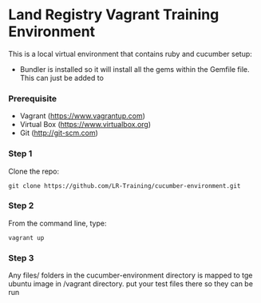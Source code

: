 Land Registry Vagrant Training Environment
=======================

This is a local virtual environment that contains ruby and cucumber setup:

* Bundler is installed so it will install all the gems within the Gemfile file. This can just be added to

### Prerequisite

* Vagrant (https://www.vagrantup.com)
* Virtual Box (https://www.virtualbox.org)
* Git (http://git-scm.com)

### Step 1

Clone the repo:

```
git clone https://github.com/LR-Training/cucumber-environment.git
```

### Step 2

From the command line, type:

```
vagrant up
```
### Step 3

Any files/ folders in the cucumber-environment directory is mapped to tge ubuntu image in /vagrant directory. put your test files there so they can be run

